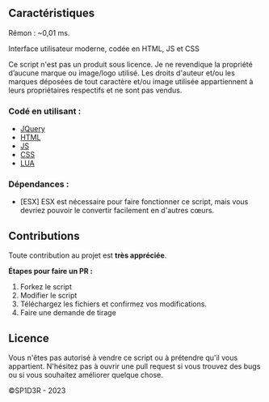 ## Caractéristiques

Rémon : ~0,01 ms.

Interface utilisateur moderne, codée en HTML, JS et CSS

Ce script n'est pas un produit sous licence. Je ne revendique la propriété d’aucune marque ou image/logo utilisé. Les droits d'auteur et/ou les marques déposées de tout caractère et/ou image utilisée appartiennent à leurs propriétaires respectifs et ne sont pas vendus.

### Codé en utilisant :

* [JQuery](https://jquery.com)
* [HTML](https://html.spec.whatwg.org/)
* [JS](https://developer.mozilla.org/es/docs/Web/JavaScript)
* [CSS](https://www.w3schools.com/css/)
* [LUA](https://www.lua.org/)

### Dépendances :
* [ESX] ESX est nécessaire pour faire fonctionner ce script, mais vous devriez pouvoir le convertir facilement en d'autres cœurs.

## Contributions

Toute contribution au projet est **très appréciée**.

**Étapes pour faire un PR :**
1. Forkez le script
2. Modifier le script
3. Téléchargez les fichiers et confirmez vos modifications.
4. Faire une demande de tirage

## Licence

Vous n'êtes pas autorisé à vendre ce script ou à prétendre qu'il vous appartient. N'hésitez pas à ouvrir une pull request si vous trouvez des bugs ou si vous souhaitez améliorer quelque chose.
 

©SP1D3R - 2023